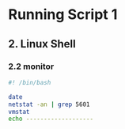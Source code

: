 # Running Script 1
## 2. Linux Shell
### 2.2 monitor

```bash
#! /bin/bash

date
netstat -an | grep 5601
vmstat
echo -------------------
```
